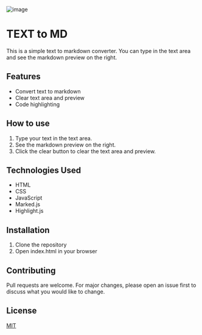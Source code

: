 ![image](https://github.com/user-attachments/assets/a9f0deb2-4038-4a49-badc-13d4e9e07b09)


# TEXT to MD

This is a simple text to markdown converter. You can type in the text area and see the markdown preview on the right.

## Features

- Convert text to markdown
- Clear text area and preview
- Code highlighting

## How to use

1. Type your text in the text area.
2. See the markdown preview on the right.
3. Click the clear button to clear the text area and preview.

## Technologies Used

- HTML
- CSS
- JavaScript
- Marked.js
- Highlight.js

## Installation

1. Clone the repository
2. Open index.html in your browser

## Contributing

Pull requests are welcome. For major changes, please open an issue first to discuss what you would like to change.

## License

[MIT](https://choosealicense.com/licenses/mit/)
